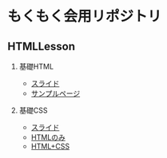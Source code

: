 # もくもく会用リポジトリ

## HTMLLesson
1. 基礎HTML
    - [スライド](https://hackmd.io/4gbDiDZPRPi77BREr2UeTg)
    - [サンプルページ](https://yn1323.github.io/mokumoku/HTMLLesson/)

1. 基礎CSS
    - [スライド](https://hackmd.io/zn9Udu62Q36P8Vo7WQEnfg?both)
    - [HTMLのみ](https://yn1323.github.io/mokumoku/CSSLesson/)
    - [HTML+CSS](https://yn1323.github.io/mokumoku/CSSLesson/complete.html)